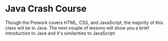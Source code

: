 # Java Crash Course

Though the Prework covers HTML, CSS, and JavaScript, the majority of this class will be in Java. The next couple of lessons will show you a brief introduction to Java and it's similarities to JavaScript

